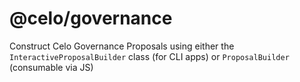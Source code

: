 # @celo/governance

Construct Celo Governance Proposals using either the `InteractiveProposalBuilder` class (for CLI apps) or `ProposalBuilder` (consumable via JS)

